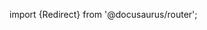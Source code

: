 import {Redirect} from '@docusaurus/router';

<Redirect to="/2.0/docs/overview/concepts/labels-tags" />